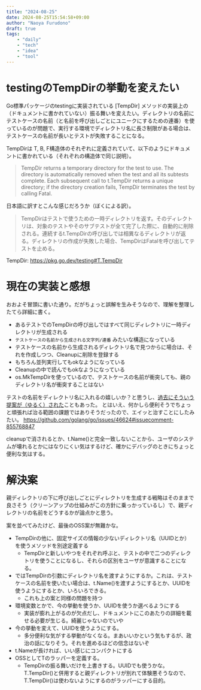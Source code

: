 ```yaml
---
title: "2024-08-25"
date: 2024-08-25T15:54:58+09:00
author: "Naoya Furudono"
draft: true
tags:
    - "daily"
    - "tech"
    - "idea"
    - "tool"
---
```


# testingのTempDirの挙動を変えたい

Go標準パッケージのtestingに実装されている [TempDir] メソッドの実装上の（ドキュメントに書かれていない）振る舞いを変えたい。ディレクトリの名前にテストケースの名前（と名前を呼び出しごとにユニークにするための連番）を使っているのが問題で、実行する環境でディレクトリ名に長さ制限がある場合は、テストケースの名前が長いとテストが失敗することになる。

TempDirは T, B, F構造体のそれぞれに定義されていて、以下のようにドキュメントに書かれている（それぞれの構造体で同じ説明）。

> TempDir returns a temporary directory for the test to use. The directory is automatically removed when the test and all its subtests complete. Each subsequent call to t.TempDir returns a unique directory; if the directory creation fails, TempDir terminates the test by calling Fatal.

日本語に訳すとこんな感じだろうか（ぼくによる訳）。

> TempDirはテストで使うための一時ディレクトリを返す。そのディレクトリは、対象のテストやそのサブテストが全て完了した際に、自動的に削除される。連続するt.TempDirの呼び出しでは相異なるディレクトリが返る。ディレクトリの作成が失敗した場合、TempDirはFatalを呼び出してテストを止める。

TempDir: https://pkg.go.dev/testing#T.TempDir

# 現在の実装と感想

おおよそ冒頭に書いた通り。だがちょっと誤解を生みそうなので、理解を整理したてら詳細に書く。

- あるテストでのTempDirの呼び出しではすべて同じディレクトリに一時ディレクトリが生成される
- `テストケースの名前から生成される文字列/連番` みたいな構造になっている
- テストケースの名前から生成されるディレクトリ名で見つからに場合は、それを作成しつつ、Cleanupに削除を登録する
- もちろん並列実行してもokなようになっている
- Cleanupの中で読んでもokなようになっている
- os.MkTempDirを使っているので、テストケースの名前が衝突しても、親のディレクトリ名が衝突することはない

テストの名前をディレクトリ名に入れるの嬉しいか？と思うし、[過去にそういう提案が（ゆるく）された](https://github.com/golang/go/issues/46624#issue-913277063)こともあった。
とはいえ、何かしら便利そうでちょっと頑張れば治る範囲の課題ではありそうだったので、エイッと治すことにしたみたい。 https://github.com/golang/go/issues/46624#issuecomment-855768847

cleanupで消されるとか、t.Name()と完全一致しないことから、ユーザのシステムが壊れるとかにはなりにくい気はするけど、確かにデバッグのときにちょっと便利な気はする。

# 解決案

親ディレクトリの下に呼び出しごとにディレクトリを生成する戦略はそのままで良さそう（クリーンアップの仕組みがこの方針に乗っかっているし）で、親ディレクトリの名前をどうするかが論点かと思う。

案を並べてみたけど、最後のOSS案が無難かな。

- TempDirの他に、固定サイズの情報の少ないディレクトリ名（UUIDとか）を使うメソッドを別途定義する
  - TempDirと新しいやつをそれぞれ呼ぶと、テストの中で二つのディレクトリを使うことになるし、それらの区別をユーザが意識することになる。
- ではTempDirの引数にディレクトリ名を渡すようにするか。これは、テストケースの名前を使いたい場合は、t.Name()を渡すようにするとか、UUIDを使うようにするとか、いろいろできる。
  - これも上の案と同様の問題を持つ
- 環境変数とかで、今の挙動を使うか、UUIDを使うか選べるようにする
  - 実装が膨れ上がるのが欠点だし、ドキュメントにこのあたりの詳細を載せる必要が生じる。綺麗じゃないのでいや
- 今の挙動を変えて、UUIDを使うようにする。
  - 多分便利な気がする挙動がなくなる。まあいいかという気もするが、政治の話になりそう。それを進めるほどの信念はないぞ
- t.Nameが長ければ、いい感じにコンパクトにする
- OSSとしてTのラッパーを定義する。
  - TempDirの振る舞いだけを上書きする。UUIDでも使うかな。T.TempDir()と併用すると親ディレクトリが別れて体験悪そうなので、T.TempDir()は使わないようにするのがラッパーにする目的。
  